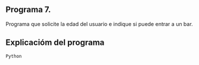## Programa 7.
Programa que solicite la edad del usuario e indique si puede entrar a un bar.

## Explicacióm del programa

```
Python
```


